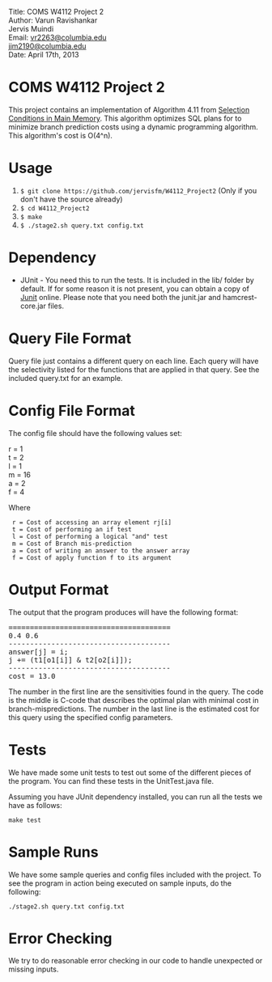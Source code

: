Title: COMS W4112 Project 2    
Author: Varun Ravishankar    
		Jervis Muindi     
Email:  vr2263@columbia.edu    
       jjm2190@columbia.edu   
Date: April 17th, 2013     

# COMS W4112 Project 2

This project contains an implementation of Algorithm 4.11 from
[Selection Conditions in Main Memory]. This algorithm optimizes SQL
plans for to minimize branch prediction costs using a dynamic
programming algorithm. This algorithm's cost is O(4^n).

# Usage

1. `$ git clone https://github.com/jervisfm/W4112_Project2` (Only if you don't have the source already)
2. `$ cd W4112_Project2`
3. `$ make`
4. `$ ./stage2.sh query.txt config.txt`


# Dependency
* JUnit - You need this to run the tests. It is included in the lib/ folder by default. If for some reason it is not present, you can obtain a copy of [Junit] online. Please note that you need both the junit.jar and hamcrest-core.jar files. 

# Query File Format
Query file just contains a different query on each line. Each query will have the selectivity listed for the functions that are applied in that query. See the included query.txt for an example. 


# Config File Format
The config file should have the following values set: 

r = 1  
t = 2  
l = 1  
m = 16  
a = 2  
f = 4  

Where

	 r = Cost of accessing an array element rj[i]  
	 t = Cost of performing an if test
	 l = Cost of performing a logical "and" test
	 m = Cost of Branch mis-prediction
	 a = Cost of writing an answer to the answer array			
	 f = Cost of apply function f to its argument
	 	

# Output Format
The output that the program produces will have the following format: 

<pre>
======================================
0.4 0.6
--------------------------------------
answer[j] = i;
j += (t1[o1[i]] & t2[o2[i]]);
--------------------------------------
cost = 13.0
</pre>

The number in the first line are the sensitivities found in the query. 
The code is the middle is C-code that describes the optimal plan with minimal cost in branch-mispredictions. 
The number in the last line is the estimated cost for this query using the specified config parameters. 

# Tests
We have made some unit tests to test out some of the different pieces of the program. You can find these tests in the UnitTest.java file. 

Assuming you have JUnit dependency installed, you can run all the tests we have as follows: 

`make test`

# Sample Runs
We have some sample queries and config files included with the project. 
To see the program in action being executed on sample inputs, do the following:

`./stage2.sh query.txt config.txt`


# Error Checking
We try to do reasonable error checking in our code to handle unexpected or missing inputs. 


[Selection Conditions in Main Memory]: http://www.cs.columbia.edu/~kar/pubsk/selcondsTODS.pdf
[Junit]: https://github.com/junit-team/junit/wiki/Download-and-Install
